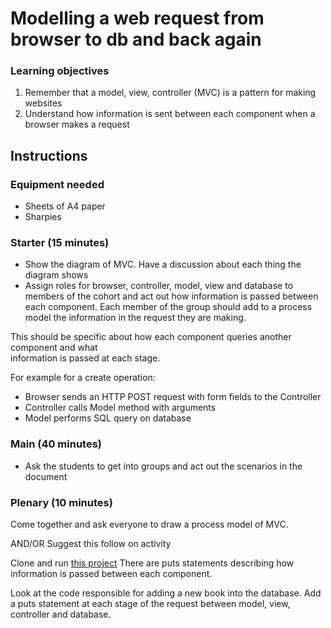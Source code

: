 # Modelling a web request from browser to db and back again

### Learning objectives

1) Remember that a model, view, controller (MVC) is a pattern for making websites
2) Understand how information is sent between each component when a browser makes a request

## Instructions

### Equipment needed
- Sheets of A4 paper
- Sharpies

### Starter (15 minutes)

* Show the diagram of MVC. Have a discussion about each thing the diagram shows
* Assign roles for browser, controller, model, view and database to members of the cohort 
and act out how information is passed between each component. Each member of the group should
add to a process model the information in the request they are making.

This should be specific about how each component queries another component and what  
information is passed at each stage. 

For example for a create operation:

 - Browser sends an HTTP POST request with form fields to the Controller
 - Controller calls Model method with arguments
 - Model performs SQL query on database


### Main (40 minutes)

* Ask the students to get into groups and act out the scenarios in the document

### Plenary (10 minutes)

Come together and ask everyone to draw a process model of MVC. 

AND/OR Suggest this follow on activity

Clone and run [this project](https://github.com/makersacademy/mvc-example)
There are puts statements describing how information is passed between each component.

Look at the code responsible for adding a new book into the database. 
Add a puts statement at each stage of the request between model, view, controller
and database. 
